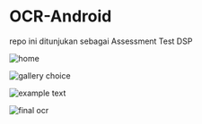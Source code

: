 # OCR-Android

repo ini ditunjukan sebagai Assessment Test DSP


![home](https://user-images.githubusercontent.com/19162968/215302305-7649b741-6310-4161-bbaa-9944b6549024.jpeg)


![gallery choice](https://user-images.githubusercontent.com/19162968/215302312-86b51187-be5a-4290-a83f-f4507421dc8f.jpeg)


![example text](https://user-images.githubusercontent.com/19162968/215302322-ec925b9a-4f70-43fe-be0d-64ecec19b3f3.jpg)


![final ocr](https://user-images.githubusercontent.com/19162968/215302326-98afb88b-ed9c-4d62-8653-637eb25465d9.jpeg)
